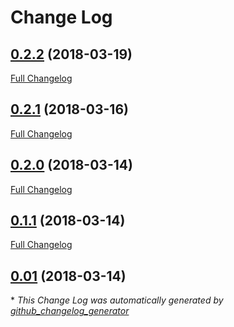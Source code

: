 # Change Log

## [0.2.2](https://github.com/gordonbanderson/silverstripe-configurator/tree/0.2.2) (2018-03-19)
[Full Changelog](https://github.com/gordonbanderson/silverstripe-configurator/compare/0.2.1...0.2.2)

## [0.2.1](https://github.com/gordonbanderson/silverstripe-configurator/tree/0.2.1) (2018-03-16)
[Full Changelog](https://github.com/gordonbanderson/silverstripe-configurator/compare/0.2.0...0.2.1)

## [0.2.0](https://github.com/gordonbanderson/silverstripe-configurator/tree/0.2.0) (2018-03-14)
[Full Changelog](https://github.com/gordonbanderson/silverstripe-configurator/compare/0.1.1...0.2.0)

## [0.1.1](https://github.com/gordonbanderson/silverstripe-configurator/tree/0.1.1) (2018-03-14)
[Full Changelog](https://github.com/gordonbanderson/silverstripe-configurator/compare/0.01...0.1.1)

## [0.01](https://github.com/gordonbanderson/silverstripe-configurator/tree/0.01) (2018-03-14)


\* *This Change Log was automatically generated by [github_changelog_generator](https://github.com/skywinder/Github-Changelog-Generator)*
